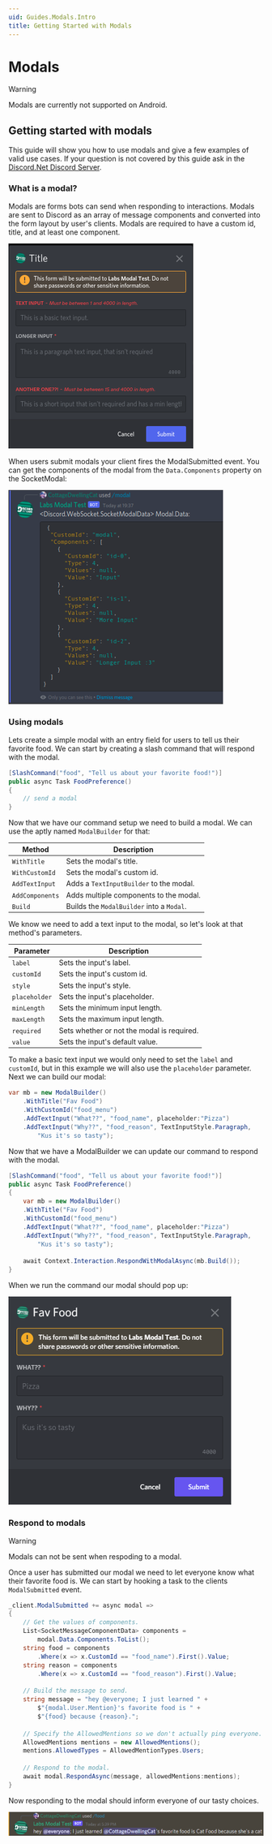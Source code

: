 ```yaml
---
uid: Guides.Modals.Intro
title: Getting Started with Modals
---
```

# Modals

> [!WARNING]
> Modals are currently not supported on Android.

## Getting started with modals
This guide will show you how to use modals and give a few examples of
valid use cases. If your question is not covered by this guide ask in the
[Discord.Net Discord Server](https://discord.gg/dnet).

### What is a modal?
Modals are forms bots can send when responding to interactions. Modals 
are sent to Discord as an array of message components and converted 
into the form layout by user's clients. Modals are required to have a
custom id, title, and at least one component. 

![Screenshot of a modal](images/image2.png)

When users submit modals your client fires the ModalSubmitted event. 
You can get the components of the modal from the `Data.Components` property
on the SocketModal:

![Screenshot of modal data](images/image1.png) 

### Using modals

Lets create a simple modal with an entry field for users to
tell us their favorite food. We can start by creating a slash
command that will respond with the modal.
```cs
[SlashCommand("food", "Tell us about your favorite food!")]
public async Task FoodPreference()
{
    // send a modal
}
```

Now that we have our command setup we need to build a modal.
We can use the aptly named `ModalBuilder` for that:

| Method          | Description                               |
| --------------- | ----------------------------------------- |
| `WithTitle`     | Sets the modal's title.                   |
| `WithCustomId`  | Sets the modal's custom id.               |
| `AddTextInput`  | Adds a `TextInputBuilder` to the modal.   |
| `AddComponents` | Adds multiple components to the modal.    |
| `Build`         | Builds the `ModalBuilder` into a `Modal`. |

We know we need to add a text input to the modal, so let's look at that
method's parameters.

| Parameter     | Description                                |
| ------------- | ------------------------------------------ |
| `label`       | Sets the input's label.                    |
| `customId`    | Sets the input's custom id.                |
| `style`       | Sets the input's style.                    |
| `placeholder` | Sets the input's placeholder.              |
| `minLength`   | Sets the minimum input length.             |
| `maxLength`   | Sets the maximum input length.             |
| `required`    | Sets whether or not the modal is required. |
| `value`       | Sets the input's default value.            |

To make a basic text input we would only need to set the `label` and
`customId`, but in this example we will also use the `placeholder` 
parameter. Next we can build our modal:

```cs
var mb = new ModalBuilder()
    .WithTitle("Fav Food")
    .WithCustomId("food_menu")
    .AddTextInput("What??", "food_name", placeholder:"Pizza")
    .AddTextInput("Why??", "food_reason", TextInputStyle.Paragraph, 
        "Kus it's so tasty");
```

Now that we have a ModalBuilder we can update our command to respond
with the modal.

```cs
[SlashCommand("food", "Tell us about your favorite food!")]
public async Task FoodPreference()
{
    var mb = new ModalBuilder()
    .WithTitle("Fav Food")
    .WithCustomId("food_menu")
    .AddTextInput("What??", "food_name", placeholder:"Pizza")
    .AddTextInput("Why??", "food_reason", TextInputStyle.Paragraph, 
        "Kus it's so tasty");
    
    await Context.Interaction.RespondWithModalAsync(mb.Build());
}
```

When we run the command our modal should pop up:

![screenshot of the above modal](images/image3.png) 

### Respond to modals

> [!WARNING]
> Modals can not be sent when respoding to a modal.

Once a user has submitted our modal we need to let everyone know what
their favorite food is. We can start by hooking a task to the clients
`ModalSubmitted` event.
```cs
_client.ModalSubmitted += async modal =>
{
    // Get the values of components.
    List<SocketMessageComponentData> components =
        modal.Data.Components.ToList();
    string food = components
        .Where(x => x.CustomId == "food_name").First().Value;
    string reason = components
        .Where(x => x.CustomId == "food_reason").First().Value;

    // Build the message to send.
    string message = "hey @everyone; I just learned " + 
        $"{modal.User.Mention}'s favorite food is " +
        $"{food} because {reason}.";

    // Specify the AllowedMentions so we don't actually ping everyone.
    AllowedMentions mentions = new AllowedMentions();
    mentions.AllowedTypes = AllowedMentionTypes.Users;

    // Respond to the modal.
    await modal.RespondAsync(message, allowedMentions:mentions);
}
```

Now responding to the modal should inform everyone of our tasty 
choices.

![Responce of the modal submitted event](images/image4.png)